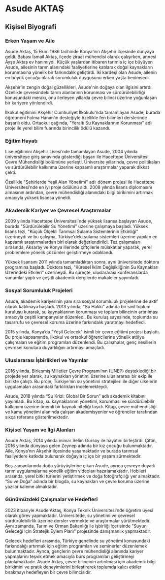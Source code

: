 # Asude AKTAŞ

## Kişisel Biyografi

### Erken Yaşam ve Aile

Asude Aktaş, 15 Ekim 1986 tarihinde Konya'nın Akşehir ilçesinde dünyaya geldi. Babası İsmail Aktaş, ilçede ziraat mühendisi olarak çalışırken, annesi Ayşe Aktaş ev hanımıydı. Küçük yaşlardan itibaren tarımla iç içe büyüyen Asude, ailesinin tarım alanındaki faaliyetlerine katılarak doğal kaynakların korunmasına yönelik bir farkındalık geliştirdi. İki kardeşi olan Asude, ailenin en büyük çocuğu olarak sorumluluk duygusunu erken yaşta benimsedi.

Akşehir’in zengin doğal güzellikleri, Asude'nin doğaya olan ilgisini artırdı. Özellikle çevresindeki tarım alanlarının korunması ve sürdürülebilirliği konusundaki merakı, onu ilerleyen yıllarda çevre bilinci üzerine yoğunlaşan bir kariyere yönlendirdi.

İlkokul eğitimini Akşehir Cumhuriyet İlkokulu'nda tamamlayan Asude, burada öğretmeni Fatma Hanım’ın desteğiyle özellikle fen bilimleri derslerinde başarılı oldu. Ortaokul çağında, "Yeraltı Su Kaynaklarının Korunması" adlı proje ile yerel bilim fuarında birincilik ödülü kazandı.

### Eğitim Hayatı

Lise eğitimini Akşehir Lisesi’nde tamamlayan Asude, 2004 yılında üniversiteye giriş sınavında gösterdiği başarı ile Hacettepe Üniversitesi Çevre Mühendisliği bölümüne yerleşti. Üniversite yıllarında, çevre politikaları ve sürdürülebilir kalkınma üzerine kapsamlı araştırmalar yaparak dikkat çekti.

Özellikle "Şehirlerde Yeşil Alan Yönetimi" adlı dönem projesi ile Hacettepe Üniversitesi’nde en iyi proje ödülünü aldı. 2008 yılında lisans diplomasını almasının ardından, çevre mühendisliği alanındaki bilgi birikimini artırmak amacıyla yüksek lisansa yöneldi.

### Akademik Kariyer ve Çevresel Araştırmalar

2009 yılında Hacettepe Üniversitesi'nde yüksek lisansa başlayan Asude, burada "Sürdürülebilir Su Yönetimi" üzerine çalışmaya başladı. Yüksek lisans tezi, "Küçük Ölçekli Tarımsal Sulama Sistemlerinin Etkinliği" üzerineydi ve bu çalışma, Türkiye'deki sulama sistemleri üzerine yapılan en kapsamlı araştırmalardan biri olarak değerlendirildi. Tez çalışmaları sırasında, Aksaray ve Konya illerinde çiftçilerle mülakatlar yaparak, yerel problemlere yönelik çözümler geliştirmeye odaklandı.

Yüksek lisansını 2011 yılında tamamladıktan sonra, aynı üniversitede doktora programına başladı. Doktora tezi, "Küresel İklim Değişikliğinin Su Kaynakları Üzerindeki Etkileri" üzerineydi. Bu süreçte, uluslararası konferanslarda sunumlar yaptı ve çeşitli akademik dergilerde makaleler yayımladı.

### Sosyal Sorumluluk Projeleri

Asude, akademik kariyerinin yanı sıra sosyal sorumluluk projelerine de aktif olarak katılmaya başladı. 2013 yılında, "Su Hakkı" adında bir sivil toplum kuruluşu kurarak, su kaynaklarının korunması ve toplum bilincinin artırılması amacıyla çeşitli kampanyalar düzenledi. Bu kuruluş sayesinde, toplumda su tasarrufu ve çevresel koruma üzerine farkındalık yaratmayı hedefledi.

2015 yılında, Konya’da "Yeşil Gelecek" isimli bir çevre eğitimi projesi başlattı. Bu proje kapsamında, ilkokul ve ortaokul öğrencilerine yönelik atölye çalışmaları ve eğitim programları düzenlendi. Bu çalışmalar, genç nesillerin çevresel konulara duyarlılığını artırmayı amaçladı.

### Uluslararası İşbirlikleri ve Yayınlar

2016 yılında, Birleşmiş Milletler Çevre Programı’nın (UNEP) desteklediği bir projede yer alarak, su kaynakları yönetimi üzerine uluslararası bir ekip ile birlikte çalıştı. Bu proje, Türkiye’nin su yönetimi stratejileri ile diğer ülkelerin uygulamaları arasındaki farklılıkları incelemekteydi.

Asude, 2018 yılında “Su Krizi: Global Bir Sorun” adlı akademik kitabını yayımladı. Bu kitap, su kaynaklarının yönetimi, korunması ve sürdürülebilir kullanımı üzerine önemli bir kaynak niteliği taşıdı. Kitap, çevre mühendisliği ve kamu yönetimi alanında çalışan akademisyenler ve öğrenciler tarafından sıkça referans gösterilmektedir.

### Kişisel Yaşam ve İlgi Alanları

Asude Aktaş, 2014 yılında mimar Selim Gürsoy ile hayatını birleştirdi. Çiftin, 2016 yılında dünyaya gelen Zeynep adında bir kız çocuğu bulunmaktadır. Aile, Konya’nın Akşehir ilçesinde yaşamaktadır ve burada tarımsal faaliyetlere katkıda bulunarak doğayla iç içe bir yaşam sürmektedir.

Boş zamanlarında doğa yürüyüşlerine çıkan Asude, ayrıca çevreye duyarlı tarım uygulamalarına yönelik eğitim videoları hazırlamaktadır. Hobileri arasında, yerel bitki türlerini yetiştirmek ve doğa fotoğrafçılığı yer almaktadır. “Su ve Doğa” adında bir blogda, su kaynakları ve çevre koruma üzerine yazılar kaleme almaktadır.

### Günümüzdeki Çalışmalar ve Hedefleri

2023 itibariyle Asude Aktaş, Konya Teknik Üniversitesi’nde öğretim üyesi olarak görev yapmaktadır. Üniversitede, su yönetimi ve çevresel sürdürülebilirlik üzerine dersler vermekte ve araştırmalar yürütmektedir. Aynı zamanda, Tarım ve Orman Bakanlığı ile işbirliği içerisinde "Suyun Geleceği İçin Stratejik Eylem Planı" projesinde danışmanlık yapmaktadır.

Gelecek hedefleri arasında, Türkiye genelinde su yönetimi konusundaki farkındalığı artırmak için eğitim programları ve seminerler düzenlemek bulunmaktadır. Ayrıca, gençlerin çevre mühendisliği alanında kariyer yapmalarını teşvik etmek amacıyla burs programları geliştirmeyi planlamaktadır. Asude Aktaş, çevre bilincinin artırılması için akademik bilgi birikimini ve pratik deneyimlerini birleştirerek toplumda kalıcı etkiler bırakmayı hedefleyen bir çevre bilimcisidir.